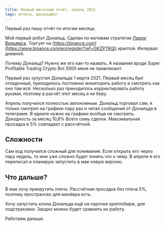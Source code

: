 ```yaml
---
title: Первый месячный отчёт, апрель 2021
tags: отчеты, дональдбот
---
```


Первый раз пишу отчёт по итогам месяца.

Мой первый робот Дональд. Сделан по мотивам стратегии [Ларри Вильямса](https://pieceofdata.github.io/range-prev-day.html). Торгует на [https://binance.com](https://www.binance.com/en/register?ref=GKZPTRQI) криптой. Интервал дневной. 

Почему Дональд? Нужно же его как-то назвать. А названия вроде Super Profitable Trading Crypto Bot 5000 меня не привлекают.

Первый раз зупустил Дональда 1 марта 2021. Первый месяц был отладочный, приходилось постоянно мониторить работу и смотреть как оно там всё. Несколько раз приходилось корректировать работу руками, поэтому в расчёт этот месяц я не беру.

Апрель получился полностью автономным. Дональд торговал сам, я только смотрел на графики пару раз и читал сообщения от Дональда в телеграме. В идеале нужно на графики вообще не смотреть. Доходность за месяц 10,8% Всего семь сделок. Максимальная просадка в 5% совпадает с рассчётной.

## Сложности

Сам код получился сложный для понимания. Если открыть его через пару недель, то мне уже сложно будет понять что к чему. В апреле я его переписал и планирую запустить в мае новую версию.

## Что дальше?

В мае хочу прикрутить плечо. Рассчётная просадка без плеча 5%, поэтому пространсво для манёвра есть.

Хочу запустить клона Дональда ещё на парочке криптобирж, для подстраховки. Заодно можно будет сравнить их работу.

Работаем дальше.